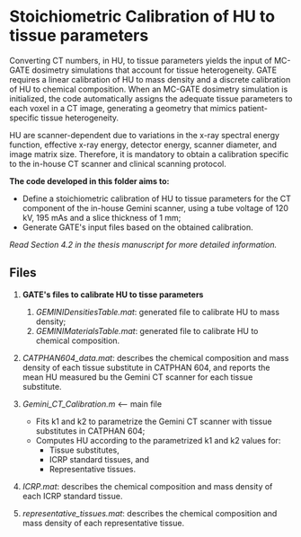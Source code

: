 # Stoichiometric Calibration of HU to tissue parameters

Converting CT numbers, in HU, to tissue parameters yields the input of MC-GATE
dosimetry simulations that account for tissue heterogeneity.
GATE requires a linear calibration of HU to mass density and a discrete
calibration of HU to chemical composition.
When an MC-GATE dosimetry simulation is initialized, the code automatically
assigns the adequate tissue parameters to each voxel in a CT image, generating
a geometry that mimics patient-specific tissue heterogeneity.

HU are scanner-dependent due to variations in the x-ray spectral energy
function, effective x-ray energy, detector energy, scanner diameter, and image
matrix size. Therefore, it is mandatory to obtain a calibration specific to the
in-house CT scanner and clinical scanning protocol.

**The code developed in this folder aims to:**
- Define a stoichiometric calibration of HU to tissue parameters for the CT
 component of the in-house Gemini scanner, using a tube voltage of 120 kV, 195
 mAs and a slice thickness of  1 mm;
- Generate GATE's input files based on the obtained calibration.

*Read Section 4.2 in the thesis manuscript for more detailed information.*

## Files

1. **GATE's files to calibrate HU to tisse parameters**
   1. *GEMINIDensitiesTable.mat*: generated file to calibrate HU to mass density;
   2. *GEMINIMaterialsTable.mat*: generated file to calibrate HU to chemical composition.

2. *CATPHAN604_data.mat*: describes the chemical composition and mass density of each tissue
    substitute in CATPHAN 604, and reports the mean HU measured bu the Gemini CT
    scanner for each tissue substitute.

3. *Gemini_CT_Calibration.m* <-- main file
   - Fits k1 and k2 to parametrize the Gemini CT scanner with tissue substitutes
  in CATPHAN 604;
   - Computes HU according to the parametrized k1 and k2 values for:
     - Tissue substitutes,
     - ICRP standard tissues, and
     - Representative tissues.

4. *ICRP.mat*: describes the chemical composition and mass density of each ICRP standard
   tissue.

5. *representative_tissues.mat*: describes the chemical composition and mass density of each representative tissue.
